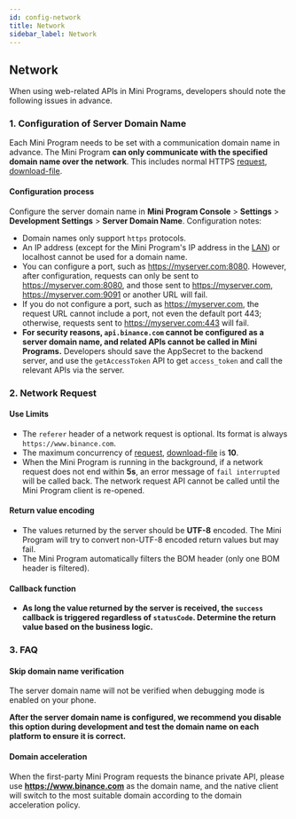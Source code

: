```yaml
---
id: config-network
title: Network
sidebar_label: Network
---
```


## Network

When using web-related APIs in Mini Programs, developers should note the following issues in advance.

### 1. Configuration of Server Domain Name

Each Mini Program needs to be set with a communication domain name in advance. The Mini Program **can only communicate with the specified domain name over the network**. This includes normal HTTPS [request](https://nezha.fe.devfdg.net/docs/rpc-action#request), [download-file](https://nezha.fe.devfdg.net/docs/rpc-action#download-file).

#### Configuration process

Configure the server domain name in **Mini Program Console** > **Settings** > **Development Settings** > **Server Domain Name**. Configuration notes:

- Domain names only support `https`  protocols.
- An IP address (except for the Mini Program's IP address in the [LAN](https://developers.weixin.qq.com/miniprogram/dev/framework/ability/mDNS.html)) or localhost cannot be used for a domain name.
- You can configure a port, such as https://myserver.com:8080. However, after configuration, requests can only be sent to https://myserver.com:8080, and those sent to https://myserver.com, https://myserver.com:9091 or another URL will fail.
- If you do not configure a port, such as https://myserver.com, the request URL cannot include a port, not even the default port 443; otherwise, requests sent to https://myserver.com:443 will fail.
- **For security reasons, `api.binance.com` cannot be configured as a server domain name, and related APIs cannot be called in Mini Programs.** Developers should save the AppSecret to the backend server, and use the `getAccessToken` API to get `access_token` and call the relevant APIs via the server.

### 2. Network Request

#### Use Limits

- The `referer` header of a network request is optional. Its format is always `https://www.binance.com`. 
- The maximum concurrency of [request](https://nezha.fe.devfdg.net/docs/rpc-action#request), [download-file](https://nezha.fe.devfdg.net/docs/rpc-action#download-file) is **10**.
- When the Mini Program is running in the background, if a network request does not end within **5s**, an error message of `fail interrupted` will be called back. The network request API cannot be called until the Mini Program client is re-opened.

#### Return value encoding

- The values returned by the server should be **UTF-8** encoded. The Mini Program will try to convert non-UTF-8 encoded return values but may fail.
- The Mini Program automatically filters the BOM header (only one BOM header is filtered).

#### Callback function

- **As long the value returned by the server is received, the `success` callback is triggered regardless of `statusCode`. Determine the return value based on the business logic.**

### 3. FAQ

#### Skip domain name verification

The server domain name will not be verified when debugging mode is enabled on your phone.

**After the server domain name is configured, we recommend you disable this option during development and test the domain name on each platform to ensure it is correct.**

#### Domain acceleration

When the first-party Mini Program requests the binance private API, please use **https://www.binance.com** as the domain name, and the native client will switch to the most suitable domain according to the domain acceleration policy.

